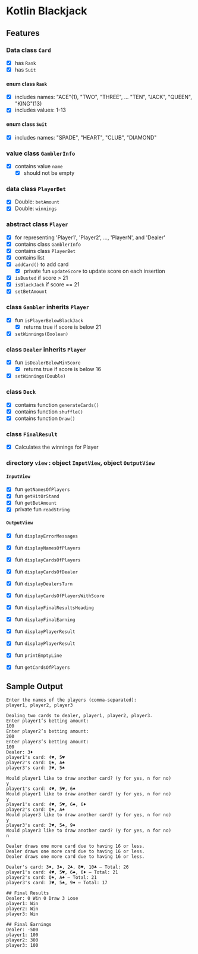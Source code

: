 # Kotlin Blackjack

## Features

### Data class `Card`
- [x] has `Rank`
- [x] has `Suit`

#### enum class `Rank`
- [x] includes names: "ACE"(1), "TWO", "THREE", ... "TEN", "JACK", "QUEEN", "KING"(13)
- [x] includes values: 1-13

#### enum class `Suit`
- [x] includes names: "SPADE", "HEART", "CLUB", "DIAMOND"

### value class `GamblerInfo`
- [x] contains value `name`
  - [x] should not be empty

### data class `PlayerBet`
- [x] Double: `betAmount`
- [x] Double: `winnings`

### abstract class `Player`
- [x] for representing 'Player1', 'Player2', ..., 'PlayerN', and 'Dealer'
- [x] contains class `GamblerInfo`
- [x] contains class `PlayerBet`
- [x] contains list<Card>
- [x] `addCard()` to add card
  - [x] private fun `updateScore` to update score on each insertion
- [x] `isBusted` if score > 21
- [x] `isBlackJack` if score == 21
- [x] `setBetAmount`

### class `Gambler` inherits `Player`
- [x] fun `isPlayerBelowBlackJack`
  - [x] returns true if score is below 21
- [x] `setWinnings(Boolean)`

### class `Dealer` inherits `Player`
- [x] fun `isDealerBelowMinScore`
  - [x] returns true if score is below 16
- [x] `setWinnings(Double)`

### class `Deck`
- [x] contains function `generateCards()`
- [x] contains function `shuffle()`
- [x] contains function `Draw()`

### class `FinalResult`
- [x] Calculates the winnings for Player

### directory `view` : object `InputView`, object `OutputView`
#### `InputView`
- [x] fun `getNamesOfPlayers`
- [x] fun `getHitOrStand`
- [x] fun `getBetAmount`
- [x] private fun `readString`

#### `OutputView`
- [x] fun `displayErrorMessages`
- [x] fun `displayNamesOfPlayers`
- [x] fun `displayCardsOfPlayers`
- [x] fun `displayCardsOfDealer`
- [x] fun `displayDealersTurn`
- [x] fun `displayCardsOfPlayersWithScore`
- [x] fun `displayFinalResultsHeading`
- [x] fun `displayFinalEarning`
- [x] fun `displayPlayerResult`
- [x] fun `displayPlayerResult`
- [x] fun `printEmptyLine`
- [x] fun `getCardsOfPlayers`


## Sample Output
```
Enter the names of the players (comma-separated):
player1, player2, player3

Dealing two cards to dealer, player1, player2, player3.
Enter player1’s betting amount:
100
Enter player2’s betting amount:
200
Enter player3’s betting amount:
100
Dealer: 3♦
player1's card: 4♥, 5♥
player2's card: Q♠, A♠
player3's card: 3♥, 5♠

Would player1 like to draw another card? (y for yes, n for no)
y
player1's card: 4♥, 5♥, 6♠
Would player1 like to draw another card? (y for yes, n for no)
y
player1's card: 4♥, 5♥, 6♠, 6♦
player2's card: Q♠, A♠
Would player3 like to draw another card? (y for yes, n for no)
y
player3's card: 3♥, 5♠, 9♦
Would player3 like to draw another card? (y for yes, n for no)
n

Dealer draws one more card due to having 16 or less.
Dealer draws one more card due to having 16 or less.
Dealer draws one more card due to having 16 or less.

Dealer's card: 3♦, 3♠, 2♣, 8♥, 10♣ – Total: 26
player1's card: 4♥, 5♥, 6♠, 6♦ – Total: 21
player2's card: Q♠, A♠ – Total: 21
player3's card: 3♥, 5♠, 9♦ – Total: 17

## Final Results
Dealer: 0 Win 0 Draw 3 Lose
player1: Win
player2: Win
player3: Win

## Final Earnings
Dealer: -500
player1: 100
player2: 300
player3: 100
```